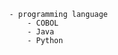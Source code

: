
            - programming language
                - COBOL
                - Java
                - Python